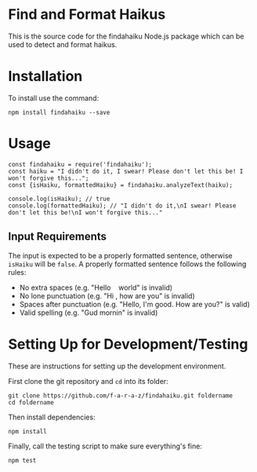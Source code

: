 # Find and Format Haikus
This is the source code for the findahaiku Node.js package which can be used to detect and format haikus.

# Installation
To install use the command:

    npm install findahaiku --save

# Usage
````
const findahaiku = require('findahaiku');
const haiku = "I didn't do it, I swear! Please don't let this be! I won't forgive this...";
const {isHaiku, formattedHaiku} = findahaiku.analyzeText(haiku);

console.log(isHaiku); // true
console.log(formattedHaiku); // "I didn't do it,\nI swear! Please don't let this be!\nI won't forgive this..."
````

## Input Requirements
The input is expected to be a properly formatted sentence, otherwise `isHaiku` will be `false`. A properly formatted sentence follows the following rules:
- No extra spaces (e.g. "Hello&nbsp;&nbsp;&nbsp;&nbsp;world" is invalid)
- No lone punctuation (e.g. "Hi , how are you" is invalid)
- Spaces after punctuation (e.g. "Hello, I'm good. How are you?" is valid)
- Valid spelling (e.g. "Gud mornin" is invalid)

# Setting Up for Development/Testing
These are instructions for setting up the development environment.

First clone the git repository and `cd` into its folder:

    git clone https://github.com/f-a-r-a-z/findahaiku.git foldername
    cd foldername

Then install dependencies:

    npm install

Finally, call the testing script to make sure everything's fine:

    npm test
